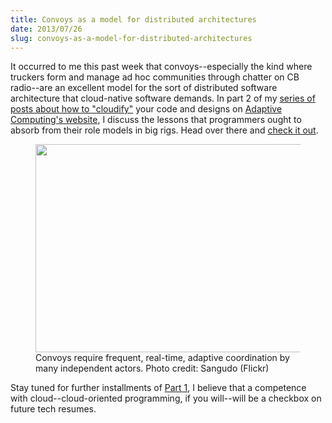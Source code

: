 ```yaml
---
title: Convoys as a model for distributed architectures
date: 2013/07/26
slug: convoys-as-a-model-for-distributed-architectures
---
```


It occurred to me this past week that convoys--especially the kind where truckers form and manage ad hoc communities through chatter on CB radio--are an excellent model for the sort of distributed software architecture that cloud-native software demands. In part 2 of my <a title="cloudify series" href="../../../category/cloudify">series of posts about how to "cloudify"</a> your code and designs on <a title="Adaptive Computing" href="http://www.adaptivecomputing.com" target="_blank">Adaptive Computing's website</a>, I discuss the lessons that programmers ought to absorb from their role models in big rigs. Head over there and <a title="cloudify with CB radio" href="http://www.adaptivecomputing.com/blog-cloud/how-to-cloudify-your-software-part-2-get-out-your-cb/" target="_blank">check it out</a>.

<figure><img src="http://farm9.staticflickr.com/8171/8061740015_fd5a9d82d5.jpg" width="500" height="333" /><figcaption>Convoys require frequent, real-time, adaptive coordination by many independent actors. Photo credit: Sangudo (Flickr)</figcaption></figure>

Stay tuned for further installments of <a title="Cloudify software designs" href="programmers-learn-how-to-cloudify.md">Part 1</a>, I believe that a competence with cloud--cloud-oriented programming, if you will--will be a checkbox on future tech resumes.